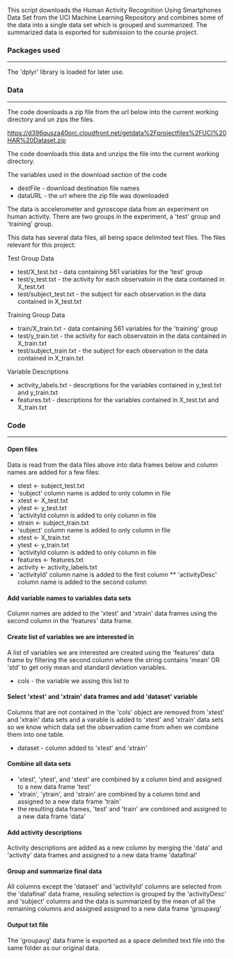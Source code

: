 This script downloads the Human Activity Recognition Using Smartphones Data Set from the UCI Machine Learning Repository 
and combines some of the data into a single data set which is grouped and summarized. The summarized data is exported for
submission to the course project.


### Packages used
-------------
The 'dplyr' library is loaded for later use.


### Data
----
The code downloads a zip file from the url below into the current working directory and un zips the files.

https://d396qusza40orc.cloudfront.net/getdata%2Fprojectfiles%2FUCI%20HAR%20Dataset.zip

The code downloads this data and unzips the file into the current working directory.

The variables used in the download section of the code
* destFile - download destination file names
* dataURL - the url where the zip file was downloaded

The data is accelerometer and gyroscope data from an experiment on human activity. There are two groups in the experiment, a 'test' group and 'training' group.

This data has several data files, all being space delimited text files. The files relevant for this project:

Test Group Data
* test/X_test.txt - data containing 561 variables for the 'test' group
 * test/y_test.txt - the activity for each observatoin in the data contained in X_test.txt
 * test/subject_test.txt - the subject for each observation in the data contained in X_test.txt

Training Group Data
* train/X_train.txt - data containing 561 variables for the 'training' group
 * test/y_train.txt - the activity for each observatoin in the data contained in X_train.txt
 * test/subject_train.txt - the subject for each observation in the data contained in X_train.txt

Variable Descriptions
* activity_labels.txt - descriptions for the variables contained in y_test.txt and y_train.txt
* features.txt - descriptions for the variables contained in X_test.txt and X_train.txt


### Code
----
#### Open files

Data is read from the data files above into data frames below and column names are added for a few files:

* stest <- subject_test.txt
 * 'subject' column name is added to only column in file
* xtest <- X_test.txt
* ytest <- y_test.txt
 * 'activityId column is added to only column in file
* strain <- subject_train.txt
 * 'subject' column name is added to only column in file
* xtest <- X_train.txt
* ytest <- y_train.txt
 * 'activityId column is added to only column in file
* features <- features.txt
* activity <- activity_labels.txt
 * 'activityId' column name is added to the first column
** 'activityDesc' column name is added to the second column

#### Add variable names to variables data sets
Column names are added to the 'xtest' and 'xtrain' data frames using the second column in the 'features' data frame.

#### Create list of variables we are interested in
A list of variables we are interested are created using the 'features' data frame by filtering the second column 
where the string contains 'mean' OR 'std' to get only mean and standard deviation variables.

* cols - the variable we assing this list to

#### Select 'xtest' and 'xtrain' data frames and add 'dataset' variable 
Columns that are not contained in the 'cols' object are removed from 'xtest' and 'xtrain' data sets 
and a varable is added to 'xtest' and 'xtrain' data sets so we know which data set the observation came from 
when we combine them into one table.

* dataset - column added to 'xtest' and 'xtrain'


#### Combine all data sets 
* 'xtest', 'ytest', and 'stest' are combined by a column bind and assigned to a new data frame 'test'
* 'xtrain', 'ytrain', and 'strain' are combined by a column bind and assigned to a new data frame 'train'
* the resulting data frames, 'test' and 'train' are combined and assigned to a new data frame 'data'

#### Add activity descriptions
Activity descriptions are added as a new column by merging the 'data' and 'activity' data frames and assigned to a 
new data frame 'datafinal'

#### Group and summarize final data
All columns except the 'dataset' and 'activityId' columns are selected from the 'datafinal' data frame, resuling selection
is grouped by the 'activityDesc' and 'subject' columns and the data is summarized by the mean of all the remaining columns
and assigned assigned to a new data frame 'groupavg'


#### Output txt file
The 'groupavg' data frame is exported as a space delimited text file into the same folder as our original data.